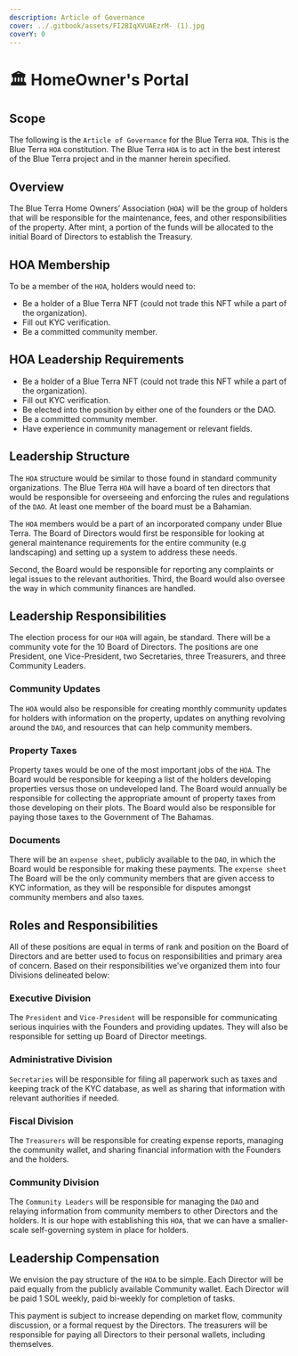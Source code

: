 ```yaml
---
description: Article of Governance
cover: ../.gitbook/assets/FI2BIqXVUAEzrM- (1).jpg
coverY: 0
---
```


# 🏛 HomeOwner's Portal

## Scope

The following is the `Article of Governance` for the Blue Terra `HOA`. This is the Blue Terra `HOA` constitution. The Blue Terra `HOA` is to act in the best interest of the Blue Terra project and in the manner herein specified.&#x20;

## Overview

The Blue Terra Home Owners’ Association (`HOA`) will be the group of holders that will be responsible for the maintenance, fees, and other responsibilities of the property. After mint, a portion of the funds will be allocated to the initial Board of Directors to establish the Treasury.&#x20;

## HOA Membership

To be a member of the `HOA`, holders would need to:

* Be a holder of a Blue Terra NFT (could not trade this NFT while a part of the organization).
* Fill out KYC verification.
* Be a committed community member.

## HOA Leadership Requirements

* Be a holder of a Blue Terra NFT (could not trade this NFT while a part of the organization).
* Fill out KYC verification.
* Be elected into the position by either one of the founders or the DAO.
* Be a committed community member.
* Have experience in community management or relevant fields.



## Leadership Structure

The `HOA` structure would be similar to those found in standard community organizations. The Blue Terra `HOA` will have a board of ten directors that would be responsible for overseeing and enforcing the rules and regulations of the `DAO`. At least one member of the board must be a Bahamian.&#x20;

The `HOA` members would be a part of an incorporated company under Blue Terra. The Board of Directors would first be responsible for looking at general maintenance requirements for the entire community (e.g landscaping) and setting up a system to address these needs.&#x20;

Second, the Board would be responsible for reporting any complaints or legal issues to the relevant authorities. Third, the Board would also oversee the way in which community finances are handled.&#x20;

## Leadership Responsibilities&#x20;

The election process for our `HOA` will again, be standard. There will be a community vote for the 10 Board of Directors. The positions are one President, one Vice-President, two Secretaries, three Treasurers, and three Community Leaders.&#x20;

### Community Updates&#x20;

The `HOA` would also be responsible for creating monthly community updates for holders with information on the property, updates on anything revolving around the `DAO`, and resources that can help community members.&#x20;

### Property Taxes

Property taxes would be one of the most important jobs of the `HOA`. The Board would be responsible for keeping a list of the holders developing properties versus those on undeveloped land. The Board would annually be responsible for collecting the appropriate amount of property taxes from those developing on their plots. The Board would also be responsible for paying those taxes to the Government of The Bahamas.&#x20;

### Documents

There will be an `expense sheet`, publicly available to the `DAO`, in which the Board would be responsible for making these payments. The `expense sheet` The Board will be the only community members that are given access to KYC information, as they will be responsible for disputes amongst community members and also taxes.&#x20;



## Roles and Responsibilities&#x20;

All of these positions are equal in terms of rank and position on the Board of Directors and are better used to focus on responsibilities and primary area of concern. Based on their responsibilities we've organized them into four Divisions delineated below:

### Executive Division

The `President` and `Vice-President` will be responsible for communicating serious inquiries with the Founders and providing updates. They will also be responsible for setting up Board of Director meetings.&#x20;

### Administrative Division

`Secretaries` will be responsible for filing all paperwork such as taxes and keeping track of the KYC database, as well as sharing that information with relevant authorities if needed.&#x20;

### Fiscal Division

The `Treasurers` will be responsible for creating expense reports, managing the community wallet, and sharing financial information with the Founders and the holders.&#x20;

### Community Division

The `Community Leaders` will be responsible for managing the `DAO` and relaying information from community members to other Directors and the holders. It is our hope with establishing this `HOA`, that we can have a smaller-scale self-governing system in place for holders.&#x20;

## Leadership Compensation

We envision the pay structure of the `HOA` to be simple. Each Director will be paid equally from the publicly available Community wallet. Each Director will be paid 1 SOL weekly, paid bi-weekly for completion of tasks.&#x20;

This payment is subject to increase depending on market flow, community discussion, or a formal request by the Directors. The treasurers will be responsible for paying all Directors to their personal wallets, including themselves.
